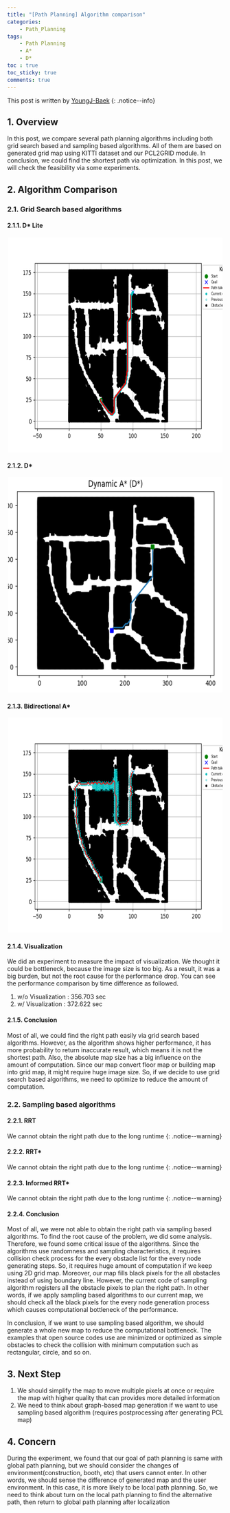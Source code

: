 ```yaml
---
title: "[Path Planning] Algorithm comparison"
categories:
    - Path_Planning
tags:
    - Path Planning
    - A*
    - D*
toc : true
toc_sticky: true
comments: true
---
```

This post is written by [YoungJ-Baek](https://github.com/YoungJ-Baek)
{: .notice--info}
## 1. Overview
In this post, we compare several path planning algorithms including both grid search based and sampling based algorithms. All of them are based on generated grid map using KITTI dataset and our PCL2GRID module. In conclusion, we could find the shortest path via optimization. In this post, we will check the feasibility via some experiments.

## 2. Algorithm Comparison

### 2.1. Grid Search based algorithms
#### 2.1.1. D* Lite
<p align="center"><img src="/assets/images/posts/d_star_lite.png" height="500px" width="500px"></p>
<!-- ![d_star_lite.png](/assets/images/posts/d_star_lite.png) -->

#### 2.1.2. D*
<p align="center"><img src="/assets/images/posts/d_star.png" height="500px" width="500px"></p>
<!-- ![d_star.png](/assets/images/posts/d_star.png) -->
    
#### 2.1.3. Bidirectional A*
<p align="center"><img src="/assets/images/posts/bidirectional_a_star.png" height="500px" width="500px"></p>
<!-- ![bidirectional_a_star.png](/assets/images/posts/bidirectional_a_star.png) -->
    
#### 2.1.4. Visualization
We did an experiment to measure the impact of visualization. We thought it could be bottleneck, because the image size is too big. As a result, it was a big burden, but not the root cause for the performance drop. You can see the performance comparison by time difference as followed.

1. w/o Visualization : 356.703 sec
2. w/  Visualization : 372.622 sec

#### 2.1.5. Conclusion
Most of all, we could find the right path easily via grid search based algorithms. However, as the algorithm shows higher performance, it has more probability to return inaccurate result, which means it is not the shortest path. Also, the absolute map size has a big influence on the amount of computation. Since our map convert floor map or building map into grid map, it might require huge image size. So, if we decide to use grid search based algorithms, we need to optimize to reduce the amount of computation.

### 2.2. Sampling based algorithms
#### 2.2.1. RRT
We cannot obtain the right path due to the long runtime
{: .notice--warning}

#### 2.2.2. RRT*
We cannot obtain the right path due to the long runtime
{: .notice--warning}

#### 2.2.3. Informed RRT*
We cannot obtain the right path due to the long runtime
{: .notice--warning}

#### 2.2.4. Conclusion
Most of all, we were not able to obtain the right path via sampling based algorithms. To find the root cause of the problem, we did some analysis. Therefore, we found some critical issue of the algorithms. Since the algorithms use randomness and sampling characteristics, it requires collision check process for the every obstacle list for the every node generating steps. So, it requires huge amount of computation if we keep using 2D grid map. Moreover, our map fills black pixels for the all obstacles instead of using boundary line. However, the current code of sampling algorithm registers all the obstacle pixels to plan the right path. In other words, if we apply sampling based algorithms to our current map, we should check all the black pixels for the every node generation process which causes computational bottleneck of the performance.

In conclusion, if we want to use sampling based algorithm, we should generate a whole new map to reduce the computational bottleneck. The examples that open source codes use are minimized or optimized as simple obstacles to check the collision with minimum computation such as rectangular, circle, and so on.     

## 3. Next Step
1. We should simplify the map to move multiple pixels at once or require the map with higher quality that can provides more detailed information
2. We need to think about graph-based map generation if we want to use sampling based algorithm (requires postprocessing after generating PCL map)

## 4. Concern
During the experiment, we found that our goal of path planning is same with global path planning, but we should consider the changes of environment(construction, booth, etc) that users cannot enter. In other words, we should sense the difference of generated map and the user environment. In this case, it is more likely to be local path planning. So, we need to think about turn on the local path planning to find the alternative path, then return to global path planning after localization